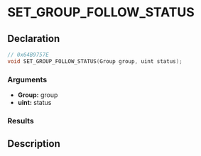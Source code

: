# SET_GROUP_FOLLOW_STATUS

## Declaration
```cpp
// 0x64B9757E
void SET_GROUP_FOLLOW_STATUS(Group group, uint status);
```

### Arguments
- **Group:** group
- **uint:** status

### Results

## Description
